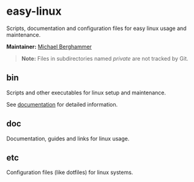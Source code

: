 # easy-linux

Scripts, documentation and configuration files for easy linux usage and maintenance.

**Maintainer:** [Michael Berghammer](mailto:info@mbelab.de)

> **Note:** Files in subdirectories named *private* are not tracked by Git.

## bin

Scripts and other executables for linux setup and maintenance.

See [documentation](./doc/scripts.md) for detailed information.

## doc

Documentation, guides and links for linux usage.

## etc

Configuration files (like dotfiles) for linux systems.

